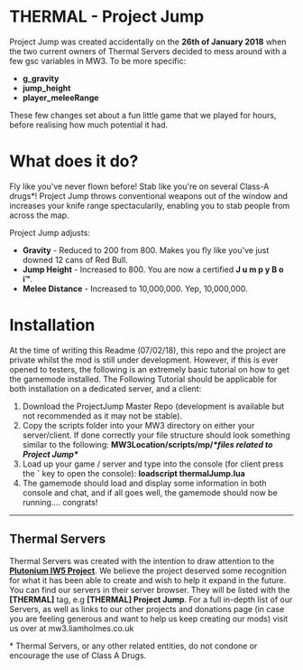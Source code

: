 # THERMAL - Project Jump

Project Jump was created accidentally on the **26th of January 2018** when the two current owners of Thermal Servers decided to mess around with a few gsc variables in MW3. To be more specific:

 - **g_gravity**
 - **jump_height**
 - **player_meleeRange**
 
These few changes set about a fun little game that we played for hours, before realising how much potential it had.

# What does it do?
Fly like you've never flown before! Stab like you're on several Class-A drugs\*! Project Jump throws conventional weapons out of the window and increases your knife range spectacularily, enabling you to stab people from across the map.

Project Jump adjusts:
* **Gravity** - Reduced to 200 from 800. Makes you fly like you've just downed 12 cans of Red Bull.
* **Jump Height** - Increased to 800. You are now a certified **J u m p y B o i™**.
* **Melee Distance** - Increased to 10,000,000. Yep, 10,000,000. 

# Installation

At the time of writing this Readme (07/02/18), this repo and the project are private whilst the mod is still under development. However, if this is ever opened to testers, the following is an extremely basic tutorial on how to get the gamemode installed.
The Following Tutorial should be applicable for both installation on a dedicated server, and a client:

 1. Download the ProjectJump Master Repo (development is available but not recommended as it may not be stable).
 2. Copy the scripts folder into your MW3 directory on either your server/client. If done correctly your file structure should look something similar to the following: **MW3Location/scripts/mp/*\*files related to Project Jump\****
 3. Load up your game / server and type into the console (for client press the **`** key to open the console): **loadscript thermalJump.lua** 
 4. The gamemode should load and display some information in both console and chat, and if all goes well, the gamemode should now be running.... congrats!
***
## Thermal Servers
Thermal Servers was created with the intention to draw attention to the [**Plutonium IW5 Project**](plutonium.pw). We believe the project deserved some recognition for what it has been able to create and wish to help it expand in the future.
You can find our servers in their server browser. They will be listed with the **[THERMAL]** tag, e.g **[THERMAL] Project Jump**.
For a full in-depth list of our Servers, as well as links to our other projects and donations page (in case you are feeling generous and want to help us keep creating our mods) visit us over at mw3.liamholmes.co.uk


\* Thermal Servers, or any other related entities, do not condone or encourage the use of Class A Drugs. 
